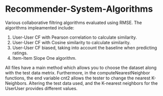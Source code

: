 # Recommender-System-Algorithms
Various collaborative filtring algorithms evaluated using RMSE. The algorithms impleamented include:
1. User-User CF with Pearson correlation to calculate similarity.
2. User-User CF with Cosine similarity to calculate similarity.
3. User-User CF biased, taking into account the baseline when predicting ratings.
4. Item-Item Slope One algorithm.

All files have a main method which allows you to choose the dataset along with the test data metrix. Furthermore, in the computeNearestNeighbor functions, the end variable cnt2 allows the tester to change the nearest K-Neighbors. Altering the test data used, and the K-nearest neighbors for the UserUser  provides different values.  
